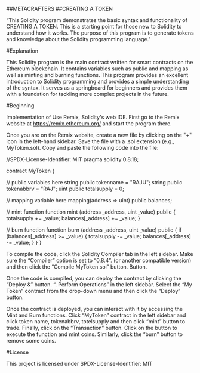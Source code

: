 ##METACRAFTERS
##CREATING A TOKEN

“This Solidity program demonstrates the basic syntax and functionality of CREATING A TOKEN. This is a starting point for those new to Solidity  to understand how it works. The purpose of this program is to generate tokens and knowledge about the Solidity programming language."

#Explanation

This Solidity program is the main contract written for smart contracts on the Ethereum blockchain. It contains variables such as public and mapping as well as minting and burning functions. This program provides an excellent introduction to Solidity programming and provides a simple understanding of the syntax. It serves as a springboard for beginners and provides them with a foundation for tackling more complex projects in the future.

#Beginning

Implementation of Use Remix, Solidity's web IDE. First go to the Remix website at https://remix.ethereum.org/ and start the program there.

Once you are on the Remix website, create a new file by clicking on the "+" icon in the left-hand sidebar. Save the file with a .sol extension (e.g., MyToken.sol). Copy and paste the following code into the file:

//SPDX-License-Identifier: MIT
pragma solidity 0.8.18;

contract MyToken {

// public variables here
string public tokenname = "RAJU";
string public tokenabbrv = "RAJ";
uint public totalsupply = 0;

// mapping variable here
mapping(address => uint) public balances;

// mint function
function mint (address _address, uint _value) public {
    totalsupply += _value;
    balances[_address] += _value;
}

// burn function
function burn (address _address, uint _value) public {
    if (balances[_address] >= _value) {
    totalsupply -= _value;
    balances[_address] -= _value;
    }
}
}

To compile the code, click  the Solidity Compiler tab in the left sidebar. Make sure the “Compiler” option is set to “0.8.4”. (or another compatible version) and then click  the “Compile MyToken.sol” button. Button.

Once the code is compiled, you can deploy the contract by clicking  the “Deploy &” button. “. Perform Operations” in the left sidebar. Select the “My Token” contract from the drop-down menu and then click  the “Deploy” button.

Once the contract is deployed, you can interact with it by accessing the Mint and Burn functions. Click “MyToken” contract in the left sidebar and click token name, tokenabbrv, totelsupply and then click “mint” button to trade. Finally, click on the “Transaction” button. Click on the button to execute the function and  mint coins. Similarly, click the “burn” button to remove some coins.


#License

This project is licensed under SPDX-License-Identifier: MIT
